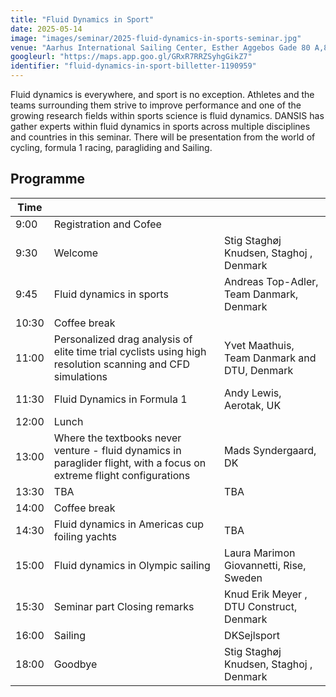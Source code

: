 ```yaml
---
title: "Fluid Dynamics in Sport"
date: 2025-05-14
image: "images/seminar/2025-fluid-dynamics-in-sports-seminar.jpg"
venue: "Aarhus International Sailing Center, Esther Aggebos Gade 80 A,8000 Aarhus C"
googleurl: "https://maps.app.goo.gl/GRxR7RRZSyhgGikZ7"
identifier: "fluid-dynamics-in-sport-billetter-1190959"
---
```


Fluid dynamics is everywhere, and sport is no exception. Athletes and the teams surrounding them strive to improve performance and one of the growing research fields within sports science is fluid dynamics. 
DANSIS has gather experts within fluid dynamics in sports across multiple disciplines and countries in this seminar. 
There will be presentation from the world of cycling, formula 1 racing, paragliding and Sailing.

## Programme


| Time  |             |             |
| ----- | ----------- | ----------- |
|  9:00 | Registration and Cofee |             |
|  9:30 | Welcome | Stig Staghøj Knudsen, Staghoj , Denmark |
|  9:45 | Fluid dynamics in sports | Andreas Top-Adler, Team Danmark, Denmark |
| 10:30 | Coffee break | |
| 11:00 | Personalized drag analysis of elite time trial cyclists using high resolution scanning and CFD simulations | Yvet Maathuis, Team Danmark and DTU, Denmark |
| 11:30 | Fluid Dynamics in Formula 1 | Andy Lewis, Aerotak, UK |
| 12:00 | Lunch | |
| 13:00 | Where the textbooks never venture - fluid dynamics in paraglider flight, with a focus on extreme flight configurations | Mads Syndergaard, DK |
| 13:30 | TBA | TBA |
| 14:00 | Coffee break | |
| 14:30 | Fluid dynamics in Americas cup foiling yachts | TBA | 
| 15:00 | Fluid dynamics in Olympic sailing | Laura Marimon Giovannetti, Rise, Sweden |
| 15:30 | Seminar part Closing remarks | Knud Erik Meyer , DTU Construct, Denmark |
| 16:00 | Sailing | DKSejlsport  |
| 18:00 | Goodbye | Stig Staghøj Knudsen, Staghoj , Denmark |
